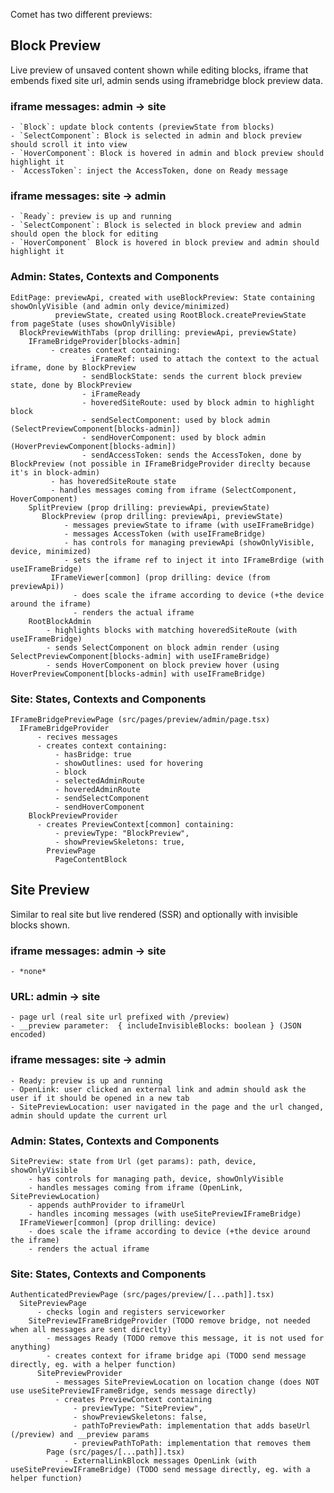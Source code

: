 Comet has two different previews:

## Block Preview

Live preview of unsaved content shown while editing blocks, iframe that embends fixed site url, admin sends using iframebridge block preview data.

### iframe messages: admin -> site

    - `Block`: update block contents (previewState from blocks)
    - `SelectComponent`: Block is selected in admin and block preview should scroll it into view
    - `HoverComponent`: Block is hovered in admin and block preview should highlight it
    - `AccessToken`: inject the AccessToken, done on Ready message

### iframe messages: site -> admin

    - `Ready`: preview is up and running
    - `SelectComponent`: Block is selected in block preview and admin should open the block for editing
    - `HoverComponent` Block is hovered in block preview and admin should highlight it

### Admin: States, Contexts and Components

```
EditPage: previewApi, created with useBlockPreview: State containing showOnlyVisible (and admin only device/minimized)
          previewState, created using RootBlock.createPreviewState from pageState (uses showOnlyVisible)
  BlockPreviewWithTabs (prop drilling: previewApi, previewState)
    IFrameBridgeProvider[blocks-admin]
         - creates context containing:
                - iFrameRef: used to attach the context to the actual iframe, done by BlockPreview
                - sendBlockState: sends the current block preview state, done by BlockPreview
                - iFrameReady
                - hoveredSiteRoute: used by block admin to highlight block
                - sendSelectComponent: used by block admin (SelectPreviewComponent[blocks-admin])
                - sendHoverComponent: used by block admin (HoverPreviewComponent[blocks-admin])
                - sendAccessToken: sends the AccessToken, done by BlockPreview (not possible in IFrameBridgeProvider direclty because it's in block-admin)
         - has hoveredSiteRoute state
         - handles messages coming from iframe (SelectComponent, HoverComponent)
    SplitPreview (prop drilling: previewApi, previewState)
       BlockPreview (prop drilling: previewApi, previewState)
            - messages previewState to iframe (with useIFrameBridge)
            - messages AccessToken (with useIFrameBridge)
            - has controls for managing previewApi (showOnlyVisible, device, minimized)
            - sets the iframe ref to inject it into IFrameBrdige (with useIFrameBridge)
         IFrameViewer[common] (prop drilling: device (from previewApi))
              - does scale the iframe according to device (+the device around the iframe)
              - renders the actual iframe
    RootBlockAdmin
        - highlights blocks with matching hoveredSiteRoute (with useIFrameBridge)
        - sends SelectComponent on block admin render (using SelectPreviewComponent[blocks-admin] with useIFrameBridge)
        - sends HoverComponent on block preview hover (using HoverPreviewComponent[blocks-admin] with useIFrameBridge)

```

### Site: States, Contexts and Components

```
IFrameBridgePreviewPage (src/pages/preview/admin/page.tsx)
  IFrameBridgeProvider
      - recives messages
      - creates context containing:
          - hasBridge: true
          - showOutlines: used for hovering
          - block
          - selectedAdminRoute
          - hoveredAdminRoute
          - sendSelectComponent
          - sendHoverComponent
    BlockPreviewProvider
      - creates PreviewContext[common] containing:
          - previewType: "BlockPreview",
          - showPreviewSkeletons: true,
        PreviewPage
          PageContentBlock
```

## Site Preview

Similar to real site but live rendered (SSR) and optionally with invisible blocks shown.

### iframe messages: admin -> site

    - *none*

### URL: admin -> site

    - page url (real site url prefixed with /preview)
    - __preview parameter:  { includeInvisibleBlocks: boolean } (JSON encoded)

### iframe messages: site -> admin

    - Ready: preview is up and running
    - OpenLink: user clicked an external link and admin should ask the user if it should be opened in a new tab
    - SitePreviewLocation: user navigated in the page and the url changed, admin should update the current url

### Admin: States, Contexts and Components

```
SitePreview: state from Url (get params): path, device, showOnlyVisible
    - has controls for managing path, device, showOnlyVisible
    - handles messages coming from iframe (OpenLink, SitePreviewLocation)
    - appends authProvider to iframeUrl
    - handles incoming messages (with useSitePreviewIFrameBridge)
  IFrameViewer[common] (prop drilling: device)
    - does scale the iframe according to device (+the device around the iframe)
    - renders the actual iframe
```

### Site: States, Contexts and Components

```
AuthenticatedPreviewPage (src/pages/preview/[...path]].tsx)
  SitePreviewPage
      - checks login and registers serviceworker
    SitePreviewIFrameBridgeProvider (TODO remove bridge, not needed when all messages are sent direclty)
        - messages Ready (TODO remove this message, it is not used for anything)
        - creates context for iframe bridge api (TODO send message directly, eg. with a helper function)
      SitePreviewProvider
          - messages SitePreviewLocation on location change (does NOT use useSitePreviewIFrameBridge, sends message directly)
          - creates PreviewContext containing
              - previewType: "SitePreview",
              - showPreviewSkeletons: false,
              - pathToPreviewPath: implementation that adds baseUrl (/preview) and __preview params
              - previewPathToPath: implementation that removes them
        Page (src/pages/[...path]].tsx)
            - ExternalLinkBlock messages OpenLink (with useSitePreviewIFrameBridge) (TODO send message directly, eg. with a helper function)
```
